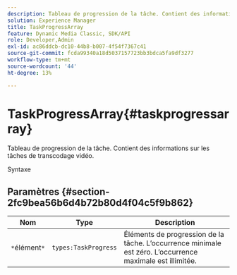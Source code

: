 ```yaml
---
description: Tableau de progression de la tâche. Contient des informations sur les tâches de transcodage vidéo.
solution: Experience Manager
title: TaskProgressArray
feature: Dynamic Media Classic, SDK/API
role: Developer,Admin
exl-id: ac86ddcb-dc10-44b8-b007-4f54f7367c41
source-git-commit: fcda99340a18d5037157723bb3bdca5fa9df3277
workflow-type: tm+mt
source-wordcount: '44'
ht-degree: 13%

---
```


# TaskProgressArray{#taskprogressarray}

Tableau de progression de la tâche. Contient des informations sur les tâches de transcodage vidéo.

Syntaxe

## Paramètres {#section-2fc9bea56b6d4b72b80d4f04c5f9b862}

| Nom | Type | Description |
|---|---|---|
| `*`élément`*` | `types:TaskProgress` | Éléments de progression de la tâche. L’occurrence minimale est zéro. L’occurrence maximale est illimitée. |
